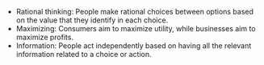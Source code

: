 
- Rational thinking: People make rational choices between options based on the value that they identify in each choice.
- Maximizing: Consumers aim to maximize utility, while businesses aim to maximize profits.
- Information: People act independently based on having all the relevant information related to a choice or action.